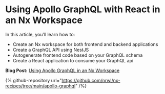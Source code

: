 # Using Apollo GraphQL with React in an Nx Workspace

In this article, you’ll learn how to:

- Create an Nx workspace for both frontend and backend applications
- Create a GraphQL API using NestJS
- Autogenerate frontend code based on your GraphQL schema
- Create a React application to consume your GraphQL api

**Blog Post:** [Using Apollo GraphQL in an Nx Workspace](/blog/using-apollo-graphql-in-an-nx-workspace)

{% github-repository url="https://github.com/nrwl/nx-recipes/tree/main/apollo-graphql" /%}
